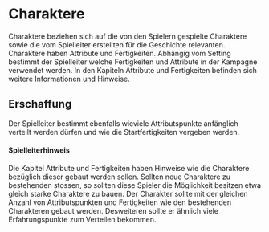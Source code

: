 # Charaktere

Charaktere beziehen sich auf die von den Spielern gespielte Charaktere sowie die vom Spielleiter erstellten für die
Geschichte relevanten. Charaktere haben Attribute und Fertigkeiten. Abhängig vom Setting bestimmt der Spielleiter welche Fertigkeiten und
Attribute in der Kampagne verwendet werden. In den Kapiteln Attribute und Fertigkeiten befinden sich weitere
Informationen und Hinweise.

## Erschaffung

Der Spielleiter bestimmt ebenfalls wieviele Attributspunkte anfänglich verteilt werden dürfen und wie die 
Startfertigkeiten vergeben werden.

#### Spielleiterhinweis

Die Kapitel Attribute und Fertigkeiten haben Hinweise wie die Charaktere bezüglich dieser gebaut werden sollen.
Sollten neue Charaktere zu bestehenden stossen, so sollten diese Spieler die Möglichkeit besitzen etwa gleich starke
Charaktere zu bauen. Der Charakter sollte mit der gleichen Anzahl von Attributspunkten und Fertigkeiten wie den
bestehenden Charakteren gebaut werden. Desweiteren sollte er ähnlich viele Erfahrungspunkte zum Verteilen bekommen.
